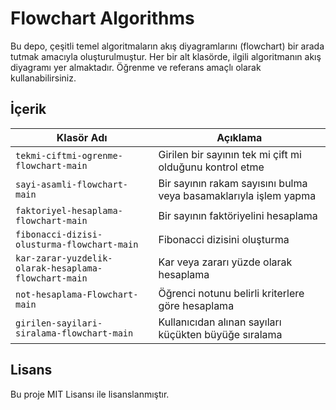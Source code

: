 # Flowchart Algorithms

Bu depo, çeşitli temel algoritmaların akış diyagramlarını (flowchart) bir arada tutmak amacıyla oluşturulmuştur. Her bir alt klasörde, ilgili algoritmanın akış diyagramı yer almaktadır. Öğrenme ve referans amaçlı olarak kullanabilirsiniz.

## İçerik

| Klasör Adı                                          | Açıklama                                                      |
| ---------------------------------------------------- | ------------------------------------------------------------- |
| `tekmi-ciftmi-ogrenme-flowchart-main`                | Girilen bir sayının tek mi çift mi olduğunu kontrol etme      |
| `sayi-asamli-flowchart-main`                         | Bir sayının rakam sayısını bulma veya basamaklarıyla işlem yapma |
| `faktoriyel-hesaplama-flowchart-main`                | Bir sayının faktöriyelini hesaplama                           |
| `fibonacci-dizisi-olusturma-flowchart-main`          | Fibonacci dizisini oluşturma                                  |
| `kar-zarar-yuzdelik-olarak-hesaplama-flowchart-main` | Kar veya zararı yüzde olarak hesaplama                        |
| `not-hesaplama-Flowchart-main`                       | Öğrenci notunu belirli kriterlere göre hesaplama              |
| `girilen-sayilari-siralama-flowchart-main`           | Kullanıcıdan alınan sayıları küçükten büyüğe sıralama         |

## Lisans
Bu proje MIT Lisansı ile lisanslanmıştır.
